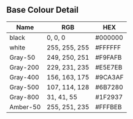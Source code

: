 ## Base Colour Detail
| Name | RGB | HEX |
|----------|----------------|----------|
| black | 0, 0, 0 | #000000 |
| white | 255, 255, 255 | #FFFFFF |
| Gray-50 | 249, 250, 251 | #F9FAFB |
| Gray-200 | 229, 231, 235 | #E5E7EB |
| Gray-400 | 156, 163, 175 | #9CA3AF |
| Gray-500 | 107, 114, 128 | #6B7280 |
| Gray-800 | 31, 41, 55 | #1F2937 |
| Amber-50 | 255, 251, 235 | #FFFBEB |